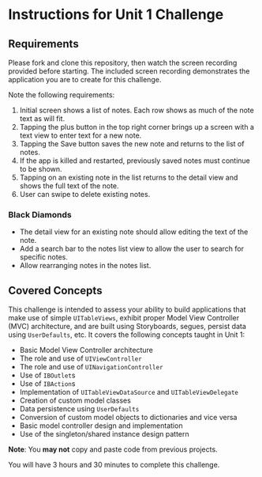 # Instructions for Unit 1 Challenge

## Requirements

Please fork and clone this repository, then watch the screen recording provided before starting. The included screen recording demonstrates the application you are to create for this challenge.

Note the following requirements:

1. Initial screen shows a list of notes. Each row shows as much of the note text as will fit.
2. Tapping the plus button in the top right corner brings up a screen with a text view to enter text for a new note.
3. Tapping the Save button saves the new note and returns to the list of notes.
4. If the app is killed and restarted, previously saved notes must continue to be shown.
5. Tapping on an existing note in the list returns to the detail view and shows the full text of the note.
6. User can swipe to delete existing notes.

### Black Diamonds
  - The detail view for an existing note should allow editing the text of the note.
  - Add a search bar to the notes list view to allow the user to search for specific notes.
  - Allow rearranging notes in the notes list.

## Covered Concepts

This challenge is intended to assess your ability to build applications that make use of simple `UITableViews`, exhibit proper Model View Controller (MVC) architecture, and are built using Storyboards, segues, persist data using `UserDefaults`, etc. It covers the following concepts taught in Unit 1:

- Basic Model View Controller architecture
- The role and use of `UIViewController`
- The role and use of `UINavigationController`
- Use of `IBOutlet`s
- Use of `IBAction`s
- Implementation of `UITableViewDataSource` and `UITableViewDelegate`
- Creation of custom model classes
- Data persistence using `UserDefaults`
- Conversion of custom model objects to dictionaries and vice versa
- Basic model controller design and implementation
- Use of the singleton/shared instance design pattern

**Note**: You **may not** copy and paste code from previous projects.

You will have 3 hours and 30 minutes to complete this challenge.
